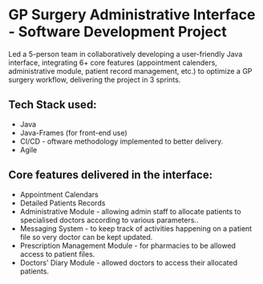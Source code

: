 # GP Surgery Administrative Interface - Software Development Project

Led a 5-person team in collaboratively developing a user-friendly Java interface, integrating 6+ core features (appointment
calenders, administrative module, patient record management, etc.) to optimize a GP surgery workflow, delivering the project
in 3 sprints. 

## Tech Stack used: 

- Java
- Java-Frames (for front-end use)
-  CI/CD - oftware methodology implemented to better delivery. 
-  Agile

## Core features delivered in the interface: 

- Appointment Calendars
- Detailed Patients Records
- Administrative Module - allowing admin staff to allocate patients to specialised doctors according to various parameters..
- Messaging System - to keep track of activities happening on a patient file so very doctor can be kept updated.
- Prescription Management Module - for pharmacies to be allowed access to patient files.
- Doctors' Diary Module - allowed doctors to access their allocated patients. 
